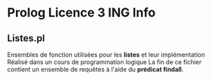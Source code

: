 Prolog Licence 3 ING Info
=========================

Listes.pl
---------

Ensembles de fonction utilisées pour les **listes** et leur implémentation
Réalisé dans un cours de programmation logique
La fin de ce fichier contient un ensemble de requêtes à l'aide du **prédicat findall**.
